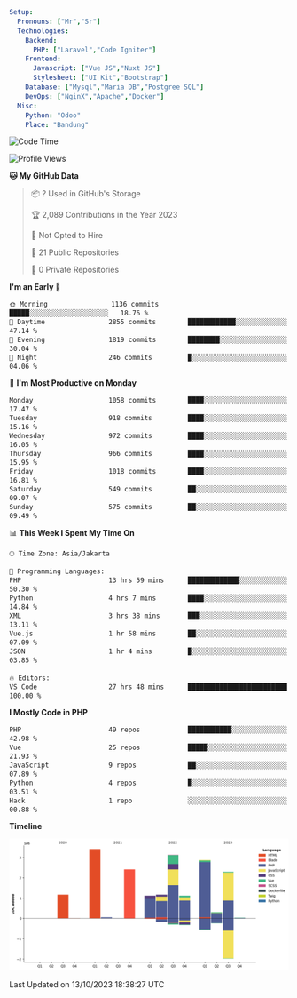 ```yaml
Setup:
  Pronouns: ["Mr","Sr"]
  Technologies:
    Backend:
      PHP: ["Laravel","Code Igniter"]
    Frontend:
      Javascript: ["Vue JS","Nuxt JS"]
      Stylesheet: ["UI Kit","Bootstrap"]
    Database: ["Mysql","Maria DB","Postgree SQL"]
    DevOps: ["NginX","Apache","Docker"]
  Misc:
    Python: "Odoo"
    Place: "Bandung"
```

<!--START_SECTION:waka-->
![Code Time](http://img.shields.io/badge/Code%20Time-735%20hrs%2043%20mins-blue)

![Profile Views](http://img.shields.io/badge/Profile%20Views-5-blue)

**🐱 My GitHub Data** 

> 📦 ? Used in GitHub's Storage 
 > 
> 🏆 2,089 Contributions in the Year 2023
 > 
> 🚫 Not Opted to Hire
 > 
> 📜 21 Public Repositories 
 > 
> 🔑 0 Private Repositories 
 > 
**I'm an Early 🐤** 

```text
🌞 Morning                1136 commits        █████░░░░░░░░░░░░░░░░░░░░   18.76 % 
🌆 Daytime                2855 commits        ████████████░░░░░░░░░░░░░   47.14 % 
🌃 Evening                1819 commits        ████████░░░░░░░░░░░░░░░░░   30.04 % 
🌙 Night                  246 commits         █░░░░░░░░░░░░░░░░░░░░░░░░   04.06 % 
```
📅 **I'm Most Productive on Monday** 

```text
Monday                   1058 commits        ████░░░░░░░░░░░░░░░░░░░░░   17.47 % 
Tuesday                  918 commits         ████░░░░░░░░░░░░░░░░░░░░░   15.16 % 
Wednesday                972 commits         ████░░░░░░░░░░░░░░░░░░░░░   16.05 % 
Thursday                 966 commits         ████░░░░░░░░░░░░░░░░░░░░░   15.95 % 
Friday                   1018 commits        ████░░░░░░░░░░░░░░░░░░░░░   16.81 % 
Saturday                 549 commits         ██░░░░░░░░░░░░░░░░░░░░░░░   09.07 % 
Sunday                   575 commits         ██░░░░░░░░░░░░░░░░░░░░░░░   09.49 % 
```


📊 **This Week I Spent My Time On** 

```text
🕑︎ Time Zone: Asia/Jakarta

💬 Programming Languages: 
PHP                      13 hrs 59 mins      █████████████░░░░░░░░░░░░   50.30 % 
Python                   4 hrs 7 mins        ████░░░░░░░░░░░░░░░░░░░░░   14.84 % 
XML                      3 hrs 38 mins       ███░░░░░░░░░░░░░░░░░░░░░░   13.11 % 
Vue.js                   1 hr 58 mins        ██░░░░░░░░░░░░░░░░░░░░░░░   07.09 % 
JSON                     1 hr 4 mins         █░░░░░░░░░░░░░░░░░░░░░░░░   03.85 % 

🔥 Editors: 
VS Code                  27 hrs 48 mins      █████████████████████████   100.00 % 
```

**I Mostly Code in PHP** 

```text
PHP                      49 repos            ███████████░░░░░░░░░░░░░░   42.98 % 
Vue                      25 repos            █████░░░░░░░░░░░░░░░░░░░░   21.93 % 
JavaScript               9 repos             ██░░░░░░░░░░░░░░░░░░░░░░░   07.89 % 
Python                   4 repos             █░░░░░░░░░░░░░░░░░░░░░░░░   03.51 % 
Hack                     1 repo              ░░░░░░░░░░░░░░░░░░░░░░░░░   00.88 % 
```



**Timeline**

![Lines of Code chart](https://raw.githubusercontent.com/vheins/vheins/main/assets/bar_graph.png)


 Last Updated on 13/10/2023 18:38:27 UTC
<!--END_SECTION:waka-->
